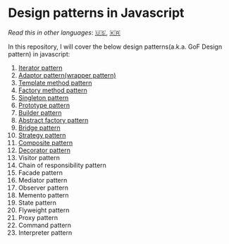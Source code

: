 # Design patterns in Javascript

*Read this in other languages*: [🇺🇸](https://github.com/ygnoh/design-patterns-in-javascript/blob/master/README.md), [🇰🇷](https://github.com/ygnoh/design-patterns-in-javascript/blob/master/README.ko.md)

In this repository, I will cover the below design patterns(a.k.a. GoF Design pattern) in javascript:

1. [Iterator pattern](https://github.com/ygnoh/design-patterns-in-javascript/tree/master/01-iterator-pattern)
2. [Adaptor pattern(wrapper pattern)](https://github.com/ygnoh/design-patterns-in-javascript/tree/master/02-Adapter(wrapper)-pattern)
3. [Template method pattern](https://github.com/ygnoh/design-patterns-in-javascript/tree/master/03-Template-method-pattern)
4. [Factory method pattern](https://github.com/ygnoh/design-patterns-in-javascript/tree/master/04-factory-method-pattern)
5. [Singleton pattern](https://github.com/ygnoh/design-patterns-in-javascript/tree/master/05-singleton-pattern)
6. [Prototype pattern](https://github.com/ygnoh/design-patterns-in-javascript/tree/master/06-prototype-pattern)
7. [Builder pattern](https://github.com/ygnoh/design-patterns-in-javascript/tree/master/07-builder-pattern)
8. [Abstract factory pattern](https://github.com/ygnoh/design-patterns-in-javascript/tree/master/08-abstract-factory-pattern)
9. [Bridge pattern](https://github.com/ygnoh/design-patterns-in-javascript/tree/master/09-bridge-pattern)
10. [Strategy pattern](https://github.com/ygnoh/design-patterns-in-javascript/tree/master/10-strategy-pattern)
11. [Composite pattern](https://github.com/ygnoh/design-patterns-in-javascript/tree/master/11-composite-pattern)
12. [Decorator pattern](https://github.com/ygnoh/design-patterns-in-javascript/tree/master/12-decorator-pattern)
13. Visitor pattern
14. Chain of responsibility pattern
15. Facade pattern
16. Mediator pattern
17. Observer pattern
18. Memento pattern
19. State pattern
20. Flyweight pattern
21. Proxy pattern
22. Command pattern
23. Interpreter pattern
